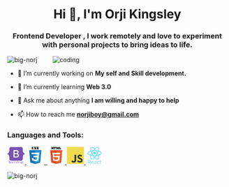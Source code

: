 <h1 align="center">Hi 👋, I'm Orji Kingsley</h1>
<h3 align="center">Frontend Developer , I work remotely and love to experiment with personal projects to bring ideas to life.</h3>
<img align="right" alt="coding" width="400"   src="https://encrypted-tbn0.gstatic.com/images?q=tbn:ANd9GcTfB9CYVlo4buD1ZWtX8JWwmqBBkcbm2pPnpw&usqp=CAU">



<p align="left"> <img src="https://komarev.com/ghpvc/?username=big-norj&label=Profile%20views&color=0e75b6&style=flat" alt="big-norj" /> </p>

- 🔭 I’m currently working on **My self and Skill development.**

- 🌱 I’m currently learning **Web 3.0**

- 💬 Ask me about anything **I am willing and happy to help**

- 📫 How to reach me **norjiboy@gmail.com**

<p align="left">
</p>

<h3 align="left">Languages and Tools:</h3>
<p align="left"> <a href="https://getbootstrap.com" target="_blank" rel="noreferrer"> <img src="https://raw.githubusercontent.com/devicons/devicon/master/icons/bootstrap/bootstrap-plain-wordmark.svg" alt="bootstrap" width="40" height="40"/> </a> <a href="https://www.w3schools.com/css/" target="_blank" rel="noreferrer"> <img src="https://raw.githubusercontent.com/devicons/devicon/master/icons/css3/css3-original-wordmark.svg" alt="css3" width="40" height="40"/> </a> <a href="https://expressjs.com" target="_blank" rel="noreferrer"> <img  href="https://www.w3.org/html/" target="_blank" rel="noreferrer"> <img src="https://raw.githubusercontent.com/devicons/devicon/master/icons/html5/html5-original-wordmark.svg" alt="html5" width="40" height="40"/> </a> <a href="https://developer.mozilla.org/en-US/docs/Web/JavaScript" target="_blank" rel="noreferrer"> <img src="https://raw.githubusercontent.com/devicons/devicon/master/icons/javascript/javascript-original.svg" alt="javascript" width="40" height="40"/> </a> <a href="https://reactjs.org/" target="_blank" rel="noreferrer"> <img src="https://raw.githubusercontent.com/devicons/devicon/master/icons/react/react-original-wordmark.svg" alt="react" width="40" height="40"/> </a> </p>

<p><img align="center" src="https://github-readme-stats.vercel.app/api/top-langs?username=big-norj&show_icons=true&locale=en&layout=compact" alt="big-norj" /></p>
